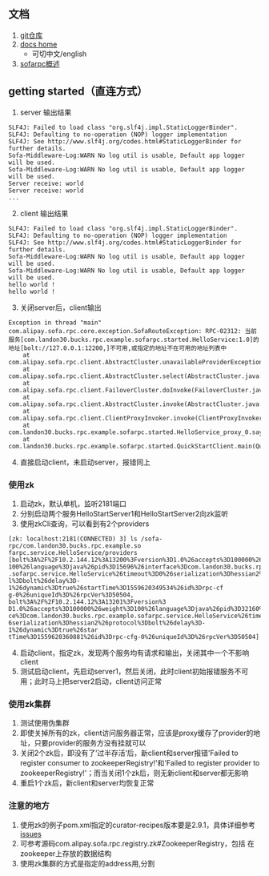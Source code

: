 ## 文档
1. [git仓库](https://github.com/sofastack/sofa-rpc)
2. [docs home](https://www.sofastack.tech/sofa-rpc/docs/Home)
    - 可切中文/english
3. [sofarpc概述](https://tech.antfin.com/docs/2/56207#)

## getting started（直连方式）
1. server 输出结果
```
SLF4J: Failed to load class "org.slf4j.impl.StaticLoggerBinder".
SLF4J: Defaulting to no-operation (NOP) logger implementation
SLF4J: See http://www.slf4j.org/codes.html#StaticLoggerBinder for further details.
Sofa-Middleware-Log:WARN No log util is usable, Default app logger will be used.
Sofa-Middleware-Log:WARN No log util is usable, Default app logger will be used.
Server receive: world
Server receive: world
...
```

2. client 输出结果
```
SLF4J: Failed to load class "org.slf4j.impl.StaticLoggerBinder".
SLF4J: Defaulting to no-operation (NOP) logger implementation
SLF4J: See http://www.slf4j.org/codes.html#StaticLoggerBinder for further details.
Sofa-Middleware-Log:WARN No log util is usable, Default app logger will be used.
Sofa-Middleware-Log:WARN No log util is usable, Default app logger will be used.
hello world ! 
hello world ! 
```

3. 关闭server后，client输出
```
Exception in thread "main" com.alipay.sofa.rpc.core.exception.SofaRouteException: RPC-02312: 当前服务[com.landon30.bucks.rpc.example.sofarpc.started.HelloService:1.0]的地址[bolt://127.0.0.1:12200,]不可用,或指定的地址不在可用的地址列表中 
	at com.alipay.sofa.rpc.client.AbstractCluster.unavailableProviderException(AbstractCluster.java:436)
	at com.alipay.sofa.rpc.client.AbstractCluster.select(AbstractCluster.java:397)
	at com.alipay.sofa.rpc.client.FailoverCluster.doInvoke(FailoverCluster.java:64)
	at com.alipay.sofa.rpc.client.AbstractCluster.invoke(AbstractCluster.java:288)
	at com.alipay.sofa.rpc.client.ClientProxyInvoker.invoke(ClientProxyInvoker.java:83)
	at com.landon30.bucks.rpc.example.sofarpc.started.HelloService_proxy_0.sayHello(HelloService_proxy_0.java)
	at com.landon30.bucks.rpc.example.sofarpc.started.QuickStartClient.main(QuickStartClient.java:32)
```

4. 直接启动client，未启动server，报错同上

### 使用zk
1. 启动zk，默认单机，监听2181端口
2. 分别启动两个服务HelloStartServer1和HelloStartServer2向zk监听
3. 使用zkCli查询，可以看到有2个providers

```
[zk: localhost:2181(CONNECTED) 3] ls /sofa-rpc/com.landon30.bucks.rpc.example.so
farpc.service.HelloService/providers
[bolt%3A%2F%2F10.2.144.12%3A13200%3Fversion%3D1.0%26accepts%3D100000%26weight%3D
100%26language%3Djava%26pid%3D15696%26interface%3Dcom.landon30.bucks.rpc.example
.sofarpc.service.HelloService%26timeout%3D0%26serialization%3Dhessian2%26protoco
l%3Dbolt%26delay%3D-1%26dynamic%3Dtrue%26startTime%3D1559620349534%26id%3Drpc-cf
g-0%26uniqueId%3D%26rpcVer%3D50504, bolt%3A%2F%2F10.2.144.12%3A13201%3Fversion%3
D1.0%26accepts%3D100000%26weight%3D100%26language%3Djava%26pid%3D32160%26interfa
ce%3Dcom.landon30.bucks.rpc.example.sofarpc.service.HelloService%26timeout%3D0%2
6serialization%3Dhessian2%26protocol%3Dbolt%26delay%3D-1%26dynamic%3Dtrue%26star
tTime%3D1559620360881%26id%3Drpc-cfg-0%26uniqueId%3D%26rpcVer%3D50504]
```
4. 启动client，指定zk，发现两个服务均有请求和输出，关闭其中一个不影响client
5. 测试启动client，先启动server1，然后关闭，此时client初始报错服务不可用；此时马上把server2启动，client访问正常


### 使用zk集群
1. 测试使用伪集群
2. 即使关掉所有的zk，client访问服务器正常，应该是proxy缓存了provider的地址，只要provider的服务方没有挂就可以
3. 关闭2个zk后，即没有了’过半存活‘后，新client和server报错'Failed to register consumer to zookeeperRegistry!'和'Failed to register provider to zookeeperRegistry!'；而当关闭1个zk后，则无新client和server都无影响
3. 重启1个zk后，新client和server均恢复正常

### 注意的地方
1. 使用zk的例子pom.xml指定的curator-recipes版本要是2.9.1，具体详细参考[issues](https://github.com/sofastack/sofa-rpc/issues/331)
2. 可参考源码com.alipay.sofa.rpc.registry.zk#ZookeeperRegistry，包括 在zookeeper上存放的数据结构
3. 使用zk集群的方式是指定的address用,分割